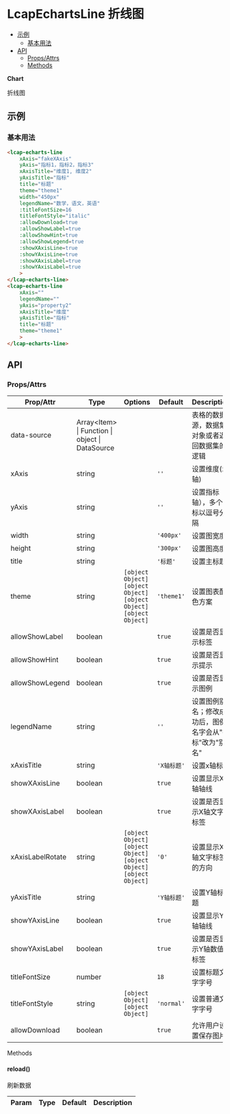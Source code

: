 <!-- 该 README.md 根据 api.yaml 和 docs/*.md 自动生成，为了方便在 GitHub 和 NPM 上查阅。如需修改，请查看源文件 -->

# LcapEchartsLine 折线图

- [示例](#示例)
    - [基本用法](#基本用法)
- [API]()
    - [Props/Attrs](#propsattrs)
    - [Methods](#methods)

**Chart**

折线图

## 示例
### 基本用法

``` html
<lcap-echarts-line 
    xAxis="fakeXAxis" 
    yAxis="指标1，指标2，指标3" 
    xAxisTitle="维度1, 维度2" 
    yAxisTitle="指标" 
    title="标题"
    theme="theme1"
    width="450px"
    legendName="数学，语文，英语"
    :titleFontSize=16
    titleFontStyle="italic"
    :allowDownload=true
    :allowShowLabel=true
    :allowShowHint=true
    :allowShowLegend=true
    :showXAxisLine=true
    :showYAxisLine=true
    :showXAxisLabel=true
    :showYAxisLabel=true
    >
</lcap-echarts-line>
<lcap-echarts-line 
    xAxis="" 
    legendName=""
    yAxis="property2" 
    xAxisTitle="维度" 
    yAxisTitle="指标" 
    title="标题"
    theme="theme1"
    >
</lcap-echarts-line>

```


## API
### Props/Attrs

| Prop/Attr | Type | Options | Default | Description |
| --------- | ---- | ------- | ------- | ----------- |
| data-source | Array\<Item\> \| Function \| object \| DataSource |  |  | 表格的数据源，数据集对象或者返回数据集的逻辑 |
| xAxis | string |  | `''` | 设置维度(x轴) |
| yAxis | string |  | `''` | 设置指标（y轴），多个指标以逗号分隔 |
| width | string |  | `'400px'` | 设置图宽度 |
| height | string |  | `'300px'` | 设置图高度 |
| title | string |  | `'标题'` | 设置主标题 |
| theme | string | `[object Object]`<br/>`[object Object]`<br/>`[object Object]`<br/>`[object Object]` | `'theme1'` | 设置图表配色方案 |
| allowShowLabel | boolean |  | `true` | 设置是否显示标签 |
| allowShowHint | boolean |  | `true` | 设置是否显示提示 |
| allowShowLegend | boolean |  | `true` | 设置是否显示图例 |
| legendName | string |  | `''` | 设置图例别名；修改成功后，图例名字会从"指标"改为"别名" |
| xAxisTitle | string |  | `'X轴标题'` | 设置x轴标题 |
| showXAxisLine | boolean |  | `true` | 设置显示X轴轴线 |
| showXAxisLabel | boolean |  | `true` | 设置是否显示X轴文字标签 |
| xAxisLabelRotate | string | `[object Object]`<br/>`[object Object]`<br/>`[object Object]`<br/>`[object Object]` | `'0'` | 设置显示X轴文字标签的方向 |
| yAxisTitle | string |  | `'Y轴标题'` | 设置Y轴标题 |
| showYAxisLine | boolean |  | `true` | 设置显示Y轴轴线 |
| showYAxisLabel | boolean |  | `true` | 设置是否显示Y轴数值标签 |
| titleFontSize | number |  | `18` | 设置标题文字字号 |
| titleFontStyle | string | `[object Object]`<br/>`[object Object]` | `'normal'` | 设置普通文字字号 |
| allowDownload | boolean |  | `true` | 允许用户设置保存图片 |

Methods

#### reload()

刷新数据

| Param | Type | Default | Description |
| ----- | ---- | ------- | ----------- |


